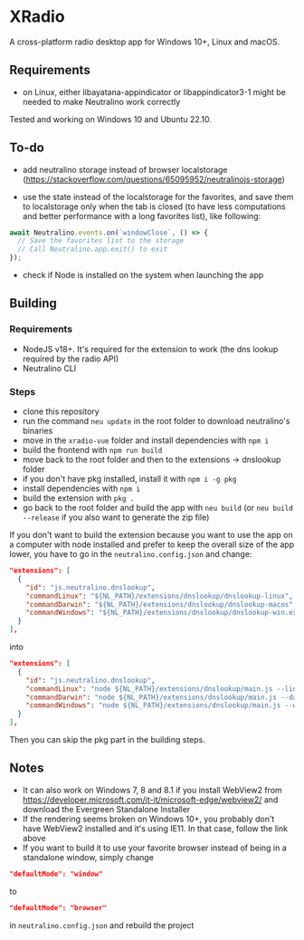 # XRadio
A cross-platform radio desktop app for Windows 10+, Linux and macOS.

## Requirements
- on Linux, either libayatana-appindicator or libappindicator3-1 might be needed to make Neutralino work correctly

Tested and working on Windows 10 and Ubuntu 22.10.

## To-do
- add neutralino storage instead of browser localstorage (https://stackoverflow.com/questions/65095952/neutralinojs-storage)

- use the state instead of the localstorage for the favorites, and save them to localstorage only when the tab is closed (to have less computations and better performance with a long favorites list), like following:

```js
await Neutralino.events.on(`windowClose`, () => {
  // Save the favorites list to the storage
  // Call Neutralino.app.exit() to exit
});
```

- check if Node is installed on the system when launching the app

## Building

### Requirements
- NodeJS v18+. It's required for the extension to work (the dns lookup required by the radio API)
- Neutralino CLI

### Steps
- clone this repository
- run the command `neu update` in the root folder to download neutralino's binaries
- move in the `xradio-vue` folder and install dependencies with `npm i`
- build the frontend with `npm run build`
- move back to the root folder and then to the extensions -> dnslookup folder
- if you don't have pkg installed, install it with `npm i -g pkg`
- install dependencies with `npm i`
- build the extension with `pkg .`
- go back to the root folder and build the app with `neu build` (or `neu build --release` if you also want to generate the zip file)

If you don't want to build the extension because you want to use the app on a computer with node installed and prefer to keep the overall size of the app lower, you have to go in the `neutralino.config.json` and change:

```json
"extensions": [
  {
    "id": "js.neutralino.dnslookup",
    "commandLinux": "${NL_PATH}/extensions/dnslookup/dnslookup-linux",
    "commandDarwin": "${NL_PATH}/extensions/dnslookup/dnslookup-macos",
    "commandWindows": "${NL_PATH}/extensions/dnslookup/dnslookup-win.exe"
  }
],
```

into

```json
"extensions": [
  {
    "id": "js.neutralino.dnslookup",
    "commandLinux": "node ${NL_PATH}/extensions/dnslookup/main.js --linux",
    "commandDarwin": "node ${NL_PATH}/extensions/dnslookup/main.js --darwin",
    "commandWindows": "node ${NL_PATH}/extensions/dnslookup/main.js --windows"
  }
],
```

Then you can skip the pkg part in the building steps.

## Notes
- It can also work on Windows 7, 8 and 8.1 if you install WebView2 from https://developer.microsoft.com/it-it/microsoft-edge/webview2/ and download the Evergreen Standalone Installer
- If the rendering seems broken on Windows 10+, you probably don't have WebView2 installed and it's using IE11. In that case, follow the link above
- If you want to build it to use your favorite browser instead of being in a standalone window, simply change
```json
"defaultMode": "window"
```
to
```json
"defaultMode": "browser"
```
in `neutralino.config.json` and rebuild the project
